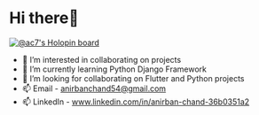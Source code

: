 # Hi there👋
[![@ac7's Holopin board](https://holopin.me/ac7)](https://holopin.io/@ac7)
- 👀 I’m interested in collaborating on projects
- 🌱 I’m currently learning Python Django Framework
- 💞️ I’m looking for collaborating on Flutter and Python projects
- 📫 Email - anirbanchand54@gmail.com
- 📫 LinkedIn - www.linkedin.com/in/anirban-chand-36b0351a2


<!---
Anirban-Chand/Anirban-Chand is a ✨ special ✨ repository because its `README.md` (this file) appears on your GitHub profile.
You can click the Preview link to take a look at your changes.
--->
